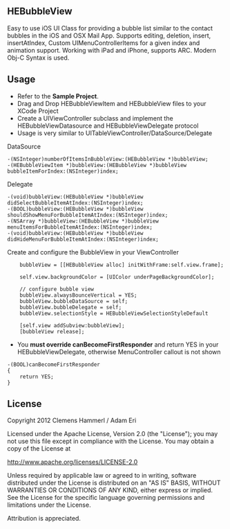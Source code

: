 ## HEBubbleView
Easy to use iOS UI Class for providing a bubble list similar to the contact bubbles in the
iOS and OSX Mail App. Supports editing, deletion, insert, insertAtIndex, Custom UIMenuControllerItems for a given index and animation support. Working with iPad and iPhone, supports ARC. Modern Obj-C Syntax is used.


## Usage
- Refer to the **Sample Project**.
- Drag and Drop HEBubbleViewItem and HEBubbleView files to your XCode Project
- Create a UIViewController subclass and implement the HEBubbleViewDatasource and HEBubbleViewDelegate protocol
- Usage is very similar to UITableViewController/DataSource/Delegate

DataSource

```objc
-(NSInteger)numberOfItemsInBubbleView:(HEBubbleView *)bubbleView;
-(HEBubbleViewItem *)bubbleView:(HEBubbleView *)bubbleView bubbleItemForIndex:(NSInteger)index;
```

Delegate

```objc
-(void)bubbleView:(HEBubbleView *)bubbleView didSelectBubbleItemAtIndex:(NSInteger)index;
-(BOOL)bubbleView:(HEBubbleView *)bubbleView shouldShowMenuForBubbleItemAtIndex:(NSInteger)index;
-(NSArray *)bubbleView:(HEBubbleView *)bubbleView menuItemsForBubbleItemAtIndex:(NSInteger)index;
-(void)bubbleView:(HEBubbleView *)bubbleView didHideMenuForBubbleItemAtIndex:(NSInteger)index;
```

Create and configure the BubbleView in your ViewController

```objc
    bubbleView = [[HEBubbleView alloc] initWithFrame:self.view.frame];
    
    self.view.backgroundColor = [UIColor underPageBackgroundColor];
    
    // configure bubble view
    bubbleView.alwaysBounceVertical = YES;
    bubbleView.bubbleDataSource = self;
    bubbleView.bubbleDelegate = self;
    bubbleView.selectionStyle = HEBubbleViewSelectionStyleDefault
    
    [self.view addSubview:bubbleView];
    [bubbleView release];
```

- You **must override canBecomeFirstResponder** and return YES in your HEBubbleViewDelegate, otherwise MenuController callout is not shown

```objc
-(BOOL)canBecomeFirstResponder
{
    return YES;
}
```

## License
Copyright 2012 Clemens Hammerl / Adam Eri

Licensed under the Apache License, Version 2.0 (the "License");
you may not use this file except in compliance with the License.
You may obtain a copy of the License at

http://www.apache.org/licenses/LICENSE-2.0

Unless required by applicable law or agreed to in writing, software
distributed under the License is distributed on an "AS IS" BASIS,
WITHOUT WARRANTIES OR CONDITIONS OF ANY KIND, either express or implied.
See the License for the specific language governing permissions and
 limitations under the License. 

Attribution is appreciated.